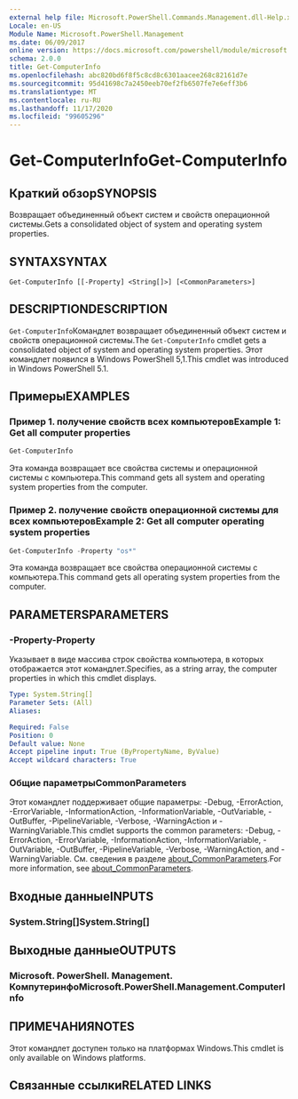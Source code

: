 ```yaml
---
external help file: Microsoft.PowerShell.Commands.Management.dll-Help.xml
Locale: en-US
Module Name: Microsoft.PowerShell.Management
ms.date: 06/09/2017
online version: https://docs.microsoft.com/powershell/module/microsoft.powershell.management/get-computerinfo?view=powershell-7.2&WT.mc_id=ps-gethelp
schema: 2.0.0
title: Get-ComputerInfo
ms.openlocfilehash: abc820bd6f8f5c8cd8c6301aacee268c82161d7e
ms.sourcegitcommit: 95d41698c7a2450eeb70ef2fb6507fe7e6eff3b6
ms.translationtype: MT
ms.contentlocale: ru-RU
ms.lasthandoff: 11/17/2020
ms.locfileid: "99605296"
---
```

# <span data-ttu-id="81aae-102">Get-ComputerInfo</span><span class="sxs-lookup"><span data-stu-id="81aae-102">Get-ComputerInfo</span></span>

## <span data-ttu-id="81aae-103">Краткий обзор</span><span class="sxs-lookup"><span data-stu-id="81aae-103">SYNOPSIS</span></span>
<span data-ttu-id="81aae-104">Возвращает объединенный объект систем и свойств операционной системы.</span><span class="sxs-lookup"><span data-stu-id="81aae-104">Gets a consolidated object of system and operating system properties.</span></span>

## <span data-ttu-id="81aae-105">SYNTAX</span><span class="sxs-lookup"><span data-stu-id="81aae-105">SYNTAX</span></span>

```
Get-ComputerInfo [[-Property] <String[]>] [<CommonParameters>]
```

## <span data-ttu-id="81aae-106">DESCRIPTION</span><span class="sxs-lookup"><span data-stu-id="81aae-106">DESCRIPTION</span></span>

<span data-ttu-id="81aae-107">`Get-ComputerInfo`Командлет возвращает объединенный объект систем и свойств операционной системы.</span><span class="sxs-lookup"><span data-stu-id="81aae-107">The `Get-ComputerInfo` cmdlet gets a consolidated object of system and operating system properties.</span></span>
<span data-ttu-id="81aae-108">Этот командлет появился в Windows PowerShell 5,1.</span><span class="sxs-lookup"><span data-stu-id="81aae-108">This cmdlet was introduced in Windows PowerShell 5.1.</span></span>

## <span data-ttu-id="81aae-109">Примеры</span><span class="sxs-lookup"><span data-stu-id="81aae-109">EXAMPLES</span></span>

### <span data-ttu-id="81aae-110">Пример 1. получение свойств всех компьютеров</span><span class="sxs-lookup"><span data-stu-id="81aae-110">Example 1: Get all computer properties</span></span>

```powershell
Get-ComputerInfo
```

<span data-ttu-id="81aae-111">Эта команда возвращает все свойства системы и операционной системы с компьютера.</span><span class="sxs-lookup"><span data-stu-id="81aae-111">This command gets all system and operating system properties from the computer.</span></span>

### <span data-ttu-id="81aae-112">Пример 2. получение свойств операционной системы для всех компьютеров</span><span class="sxs-lookup"><span data-stu-id="81aae-112">Example 2: Get all computer operating system properties</span></span>

```powershell
Get-ComputerInfo -Property "os*"
```

<span data-ttu-id="81aae-113">Эта команда возвращает все свойства операционной системы с компьютера.</span><span class="sxs-lookup"><span data-stu-id="81aae-113">This command gets all operating system properties from the computer.</span></span>

## <span data-ttu-id="81aae-114">PARAMETERS</span><span class="sxs-lookup"><span data-stu-id="81aae-114">PARAMETERS</span></span>

### <span data-ttu-id="81aae-115">-Property</span><span class="sxs-lookup"><span data-stu-id="81aae-115">-Property</span></span>

<span data-ttu-id="81aae-116">Указывает в виде массива строк свойства компьютера, в которых отображается этот командлет.</span><span class="sxs-lookup"><span data-stu-id="81aae-116">Specifies, as a string array, the computer properties in which this cmdlet displays.</span></span>

```yaml
Type: System.String[]
Parameter Sets: (All)
Aliases:

Required: False
Position: 0
Default value: None
Accept pipeline input: True (ByPropertyName, ByValue)
Accept wildcard characters: True
```

### <span data-ttu-id="81aae-117">Общие параметры</span><span class="sxs-lookup"><span data-stu-id="81aae-117">CommonParameters</span></span>

<span data-ttu-id="81aae-118">Этот командлет поддерживает общие параметры: -Debug, -ErrorAction, -ErrorVariable, -InformationAction, -InformationVariable, -OutVariable, -OutBuffer, -PipelineVariable, -Verbose, -WarningAction и -WarningVariable.</span><span class="sxs-lookup"><span data-stu-id="81aae-118">This cmdlet supports the common parameters: -Debug, -ErrorAction, -ErrorVariable, -InformationAction, -InformationVariable, -OutVariable, -OutBuffer, -PipelineVariable, -Verbose, -WarningAction, and -WarningVariable.</span></span> <span data-ttu-id="81aae-119">См. сведения в разделе [about_CommonParameters](../Microsoft.PowerShell.Core/About/about_CommonParameters.md).</span><span class="sxs-lookup"><span data-stu-id="81aae-119">For more information, see [about_CommonParameters](../Microsoft.PowerShell.Core/About/about_CommonParameters.md).</span></span>

## <span data-ttu-id="81aae-120">Входные данные</span><span class="sxs-lookup"><span data-stu-id="81aae-120">INPUTS</span></span>

### <span data-ttu-id="81aae-121">System.String[]</span><span class="sxs-lookup"><span data-stu-id="81aae-121">System.String[]</span></span>

## <span data-ttu-id="81aae-122">Выходные данные</span><span class="sxs-lookup"><span data-stu-id="81aae-122">OUTPUTS</span></span>

### <span data-ttu-id="81aae-123">Microsoft. PowerShell. Management. Компутеринфо</span><span class="sxs-lookup"><span data-stu-id="81aae-123">Microsoft.PowerShell.Management.ComputerInfo</span></span>

## <span data-ttu-id="81aae-124">ПРИМЕЧАНИЯ</span><span class="sxs-lookup"><span data-stu-id="81aae-124">NOTES</span></span>

<span data-ttu-id="81aae-125">Этот командлет доступен только на платформах Windows.</span><span class="sxs-lookup"><span data-stu-id="81aae-125">This cmdlet is only available on Windows platforms.</span></span>

## <span data-ttu-id="81aae-126">Связанные ссылки</span><span class="sxs-lookup"><span data-stu-id="81aae-126">RELATED LINKS</span></span>
